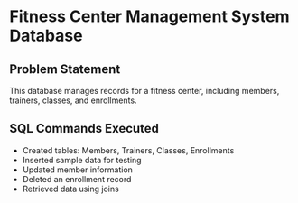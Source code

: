# Fitness Center Management System Database

## Problem Statement
This database manages records for a fitness center, including members, trainers, classes, and enrollments.

## SQL Commands Executed
- Created tables: Members, Trainers, Classes, Enrollments
- Inserted sample data for testing
- Updated member information
- Deleted an enrollment record
- Retrieved data using joins
